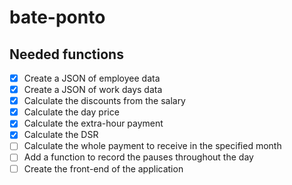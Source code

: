 # bate-ponto

## Needed functions

- [x] Create a JSON of employee data
- [x] Create a JSON of work days data
- [x] Calculate the discounts from the salary
- [x] Calculate the day price
- [x] Calculate the extra-hour payment
- [x] Calculate the DSR
- [ ] Calculate the whole payment to receive in the specified month
- [ ] Add a function to record the pauses throughout the day
- [ ] Create the front-end of the application